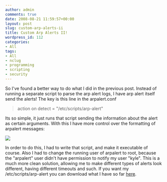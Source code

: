 ```yaml
---
author: admin
comments: true
date: 2008-08-21 11:59:57+00:00
layout: post
slug: custom-arp-alerts-ii
title: Custom Arp Alerts II!
wordpress_id: 112
categories:
- All
tags:
- All
- nclug
- programming
- scripting
- security
---
```


So I've found a better way to do what I did in the previous post. Instead of running a separate script to parse the arp alert logs, I have arp alert itself send the alerts! The key is this line in the arpalert.conf





> 

> 
> action on detect = "/etc/scripts/arp-alert"
> 
> 





Its so simple, it just runs that script sending the information about the alert as certain arguments. With this I have more control over the formatting of arpalert messages:




[![](https://xkyle.com/wp-content/uploads/screenshot2.png)](https://xkyle.com/wp-content/uploads/screenshot2.png)




In order to do this, I had to write that script, and make it executable of course. Also I had to change the running user of arpalert to root, because the "arpalert" user didn't have permission to notify my user "kyle". This is a much more clean solution, allowing me to make different types of alerts look different, having different timeouts and such. If you want my /etc/scripts/arp-alert you can download what I have so far [here](https://xkyle.com/other/arp-alert).
